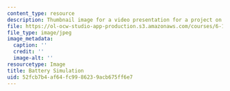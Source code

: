 ```yaml
---
content_type: resource
description: Thumbnail image for a video presentation for a project on multicore programming.
file: https://ol-ocw-studio-app-production.s3.amazonaws.com/courses/6-189-multicore-programming-primer-january-iap-2007/52fcb7b4af64fc9986239acb675ff6e7_p2.jpg
file_type: image/jpeg
image_metadata:
  caption: ''
  credit: ''
  image-alt: ''
resourcetype: Image
title: Battery Simulation
uid: 52fcb7b4-af64-fc99-8623-9acb675ff6e7
---
```

